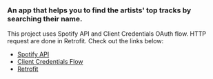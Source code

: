 ### An app that helps you to find the artists' top tracks by searching their name.

This project uses Spotify API and  Client Credentials OAuth flow. HTTP request are done in Retrofit.
Check out the links below:

* [Spotify API](https://developer.spotify.com/documentation/web-api/quick-start/)                
* [Client Credentials Flow](https://developer.spotify.com/documentation/general/guides/authorization/client-credentials/)          
* [Retrofit](https://github.com/square/retrofit)
